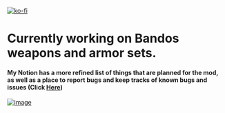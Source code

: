 [![ko-fi](https://ko-fi.com/img/githubbutton_sm.svg)](https://ko-fi.com/D1D11A37DS)

# Currently working on Bandos weapons and armor sets. 
#### My Notion has a more refined list of things that are planned for the mod, as well as a place to report bugs and keep tracks of known bugs and issues (Click [Here](https://twods.notion.site/19059069f43a8074af55f6bfbf3c4fe7?v=19059069f43a80479fe5000c1b69bda1))
[![image](https://github.com/user-attachments/assets/025eedf1-b468-48c5-a8bb-9db65d1f650b)](https://twods.notion.site/19059069f43a8074af55f6bfbf3c4fe7?v=19059069f43a80479fe5000c1b69bda1)
